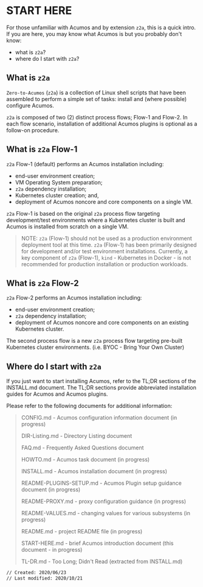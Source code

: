 <!---
.. ===============LICENSE_START=======================================================
.. Acumos CC-BY-4.0
.. ===================================================================================
.. Copyright (C) 2018 AT&T Intellectual Property & Tech Mahindra. All rights reserved.
.. ===================================================================================
.. This Acumos documentation file is distributed by AT&T and Tech Mahindra
.. under the Creative Commons Attribution 4.0 International License (the "License");
.. you may not use this file except in compliance with the License.
.. You may obtain a copy of the License at
..
..      http://creativecommons.org/licenses/by/4.0
..
.. This file is distributed on an "AS IS" BASIS,
.. WITHOUT WARRANTIES OR CONDITIONS OF ANY KIND, either express or implied.
.. See the License for the specific language governing permissions and
.. limitations under the License.
.. ===============LICENSE_END=========================================================
-->

# START HERE

For those unfamiliar with Acumos and by extension `z2a`, this is a quick intro.
If you are here, you may know what Acumos is but you probably don't know:

* what is `z2a`?
* where do I start with `z2a`?

## What is `z2a`

`Zero-to-Acumos` (`z2a`) is a collection of Linux shell scripts that have been assembled to perform a simple set of tasks:  install and (where possible) configure Acumos.

`z2a` is composed of two (2) distinct process flows; Flow-1 and Flow-2. In each flow scenario, installation of additional Acumos plugins is optional as a follow-on procedure.

## What is `z2a` Flow-1

`z2a` Flow-1 (default) performs an Acumos installation including:

* end-user environment creation;
* VM Operating System preparation;
* `z2a` dependency installation;
* Kubernetes cluster creation; and,
* deployment of Acumos noncore and core components on a single VM.

`z2a` Flow-1 is based on the original `z2a` process flow targeting development/test environments where a Kubernetes cluster is built and Acumos is installed from scratch on a single VM.

>NOTE: `z2a` (Flow-1) should not be used as a production environment deployment tool at this time.  `z2a` (Flow-1) has been primarily designed for development and/or test environment installations.  Currently, a key component of `z2a` (Flow-1), `kind` -  Kubernetes in Docker - is not recommended for production installation or production workloads.

## What is `z2a` Flow-2

`z2a` Flow-2 performs an Acumos installation including:

* end-user environment creation;
* `z2a` dependency installation;
* deployment of Acumos noncore and core components on an existing Kubernetes cluster.

The second process flow is a new `z2a` process flow targeting pre-built Kubernetes cluster environments. (i.e. BYOC - Bring Your Own Cluster)

## Where do I start with `z2a`

If you just want to start installing Acumos, refer to the TL;DR sections of the INSTALL.md document. The TL;DR sections provide abbreviated installation guides for Acumos and Acumos plugins.

Please refer to the following documents for additional information:

>CONFIG.md       - Acumos configuration information document (in progress)
>
>DIR-Listing.md  - Directory Listing document
>
>FAQ.md          - Frequently Asked Questions document
>
>HOWTO.md        - Acumos task document (in progress)
>
>INSTALL.md      - Acumos installation document (in progress)
>
>README-PLUGINS-SETUP.md - Acumos Plugin setup guidance document (in progress)
>
>README-PROXY.md - proxy configuration guidance (in progress)
>
>README-VALUES.md - changing values for various subsystems (in progress)
>
>README.md        - project README file (in progress)
>
>START-HERE.md   - brief Acumos introduction document (this document - in progress)
>
>TL-DR.md        - Too Long; Didn't Read (extracted from INSTALL.md)

```sh
// Created: 2020/06/23
// Last modified: 2020/10/21
```
